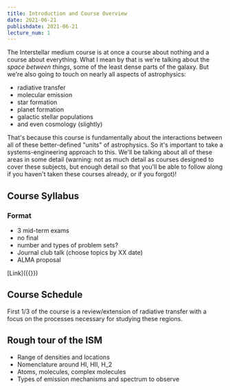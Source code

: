```yaml
---
title: Introduction and Course Overview
date: 2021-06-21
publishdate: 2021-06-21
lecture_num: 1
---
```


The Interstellar medium course is at once a course about nothing and a course about everything. What I mean by that is we're talking about the *space between things*, some of the least dense parts of the galaxy. But we're also going to touch on nearly all aspects of astrophysics:

* radiative transfer
* molecular emission
* star formation 
* planet formation
* galactic stellar populations 
* and even cosmology (slightly)

That's because this course is fundamentally about the interactions between all of these better-defined "units" of astrophysics. So it's important to take a systems-engineering approach to this. We'll be talking about all of these areas in some detail (warning: not as much detail as courses designed to cover these subjects, but enough detail so that you'll be able to follow along if you haven't taken these courses already, or if you forgot)!


## Course Syllabus 

### Format
* 3 mid-term exams
* no final
* number and types of problem sets?
* Journal club talk (choose topics by XX date)
* ALMA proposal

[Link]({{<relref syllabus>}})

## Course Schedule

First 1/3 of the course is a review/extension of radiative transfer with a focus on the processes necessary for studying these regions.

## Rough tour of the ISM

* Range of densities and locations
* Nomenclature around HI, HII, H_2
* Atoms, molecules, complex molecules
* Types of emission mechanisms and spectrum to observe